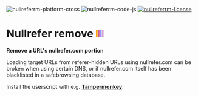 ![nullreferrm-platform-cross](https://img.shields.io/badge/platform-cross--platform-lightgrey.svg)
![nullreferrm-code-js](https://img.shields.io/badge/code-JavaScript-yellow.svg)
[![nullreferrm-license](http://img.shields.io/badge/license-MIT+-blue.svg)](https://github.com/JayBrown/Nullrefer-remove/blob/master/license.md)

# Nullrefer remove <img src="https://github.com/JayBrown/Nullrefer-remove/blob/master/img/jb-img.png" height="20px"/>
**Remove a URL's nullrefer.com portion**

Loading target URLs from referer-hidden URLs using nullrefer.com can be broken when using certain DNS, or if nullrefer.com itself has been blacklisted in a safebrowsing database.

Install the userscript with e.g. [**Tampermonkey**](http://tampermonkey.net).
